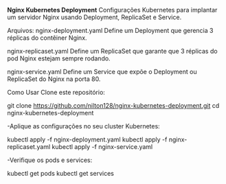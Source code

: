 **Nginx Kubernetes Deployment**
Configurações Kubernetes para implantar um servidor Nginx usando Deployment, ReplicaSet e Service.

Arquivos:
nginx-deployment.yaml
Define um Deployment que gerencia 3 réplicas do contêiner Nginx.

nginx-replicaset.yaml
Define um ReplicaSet que garante que 3 réplicas do pod Nginx estejam sempre rodando.

nginx-service.yaml
Define um Service que expõe o Deployment ou ReplicaSet do Nginx na porta 80.

Como Usar
Clone este repositório:

git clone https://github.com/nilton128/nginx-kubernetes-deployment.git
cd nginx-kubernetes-deployment

-Aplique as configurações no seu cluster Kubernetes:

kubectl apply -f nginx-deployment.yaml
kubectl apply -f nginx-replicaset.yaml
kubectl apply -f nginx-service.yaml

-Verifique os pods e services:

kubectl get pods
kubectl get services

